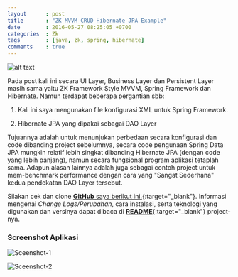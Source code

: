```yaml
---
layout      : post
title       : "ZK MVVM CRUD Hibernate JPA Example"
date        : 2016-05-27 08:25:05 +0700
categories  : Zk
tags        : [java, zk, spring, hibernate]
comments    : true
---
```

![alt text](https://i.imgur.com/MlEappM.jpg)

Pada post kali ini secara UI Layer, Business Layer dan Persistent Layer masih sama yaitu ZK Framework Style MVVM, Spring Framework dan Hibernate. Namun terdapat beberapa pergantian sbb:

1. Kali ini saya mengunakan file konfigurasi XML untuk Spring Framework.

2. Hibernate JPA yang dipakai sebagai DAO Layer

Tujuannya adalah untuk menunjukan perbedaan secara konfigurasi dan code dibanding project sebelumnya, secara code pengunaan Spring Data JPA mungkin relatif lebih singkat dibanding Hibernate JPA (dengan code yang lebih panjang), namun secara fungsional program aplikasi tetaplah sama. Adapun alasan lainnya adalah juga sebagai contoh project untuk mem-benchmark performance dengan cara yang "Sangat Sederhana" kedua pendekatan DAO Layer tersebut.

Silakan cek dan clone [**GitHub** saya berikut ini.](https://github.com/mkdika/zkmvvmcrudhbjpa){:target="_blank"}. Informasi mengenai *Change Logs/Perubahan*, cara instalasi, serta teknologi yang digunakan dan versinya dapat dibaca di [**README**](https://github.com/mkdika/zkmvvmcrudhbjpa/blob/master/README.md){:target="_blank"} project-nya.

### Screenshot Aplikasi

![Sceenshot-1](https://i.imgur.com/MYzyhuV.png)

![Sceenshot-2](https://i.imgur.com/eYS6DSq.png)
